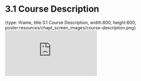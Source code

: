# 3.1 Course Description
 
{type: iframe, title:3.1 Course Description, width:800, height:600, poster:resources/chapt_screen_images/course-description.png}
![](https://andrew-bortvin.github.io/slimNotes/no_toc/course-description.html)
 

 
